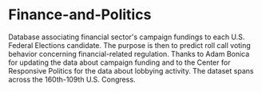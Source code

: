# Finance-and-Politics
Database associating financial sector's campaign fundings to each U.S. Federal Elections candidate. The purpose is then to predict roll call voting behavior concerning financial-related regulation.
Thanks to Adam Bonica for updating the data about campaign funding and to the Center for Responsive Politics for the data about lobbying activity.
The dataset spans across the 160th-109th U.S. Congress.
